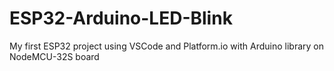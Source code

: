 # ESP32-Arduino-LED-Blink
My first ESP32 project using VSCode and Platform.io with Arduino library on NodeMCU-32S board
